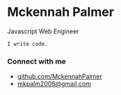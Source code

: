 Mckennah Palmer
===========
Javascript Web Engineer

```
I write code.
```

### Connect with me
* [github.com/MckennahPalmer][github]
* [mkpalm2006@gmail.com][email]


[github]: https://github.com/MckennahPalmer/
[email]: mailto:mkpalm2006@gmail.com
